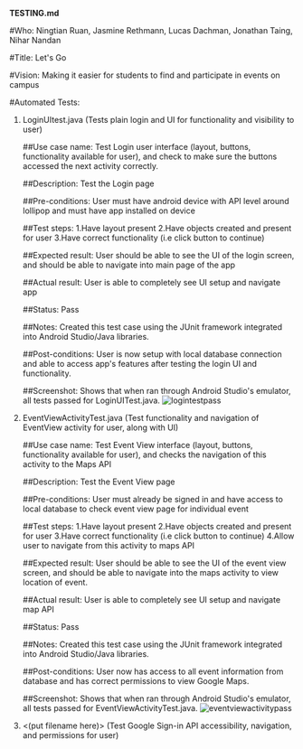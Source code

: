 ****TESTING.md****


#Who: Ningtian Ruan, Jasmine Rethmann, Lucas Dachman, Jonathan Taing, Nihar Nandan

#Title: Let's Go

#Vision: Making it easier for students to find and participate in events on campus

#Automated Tests: 

1. LoginUItest.java (Tests plain login and UI for functionality and visibility to user)

	##Use case name:
		Test Login user interface (layout, buttons, functionality 
		available for user), and check to make sure the buttons
		accessed the next activity correctly.
	
	##Description:
		Test the Login page
	
	##Pre-conditions:
		User must have android device with API level around
		lollipop and must have app installed on device
	
	##Test steps:
		1.Have layout present
		2.Have objects created and present for user
		3.Have correct functionality (i.e click button to continue)
	
	##Expected result:
		User should be able to see the UI of the login screen, and
		should be able to navigate into main page of the app
	
	##Actual result:
		User is able to completely see UI setup and navigate app
	
	##Status:
		Pass
	
	##Notes:
		Created this test case using the JUnit 
		framework integrated into Android Studio/Java libraries.
	
	##Post-conditions:
		User is now setup with local database connection and able to
		access app's features after testing the login UI and functionality. 
	
	##Screenshot:
		Shows that when ran through Android Studio's emulator, all tests passed for LoginUITest.java.
		![logintestpass](https://cloud.githubusercontent.com/assets/25499591/24745327/88ed622a-1a72-11e7-8ad1-479ce4b8d14d.PNG)
		
	

2. EventViewActivityTest.java (Test functionality and navigation of EventView activity for user, along with UI)

	##Use case name:
		Test Event View interface (layout, buttons, functionality
		available for user), and checks the navigation of this
		activity to the Maps API
	
	##Description:
		Test the Event View page
	
	##Pre-conditions:
		User must already be signed in and have access to local 
		database to check event view page for individual event
	
	##Test steps:
		1.Have layout present
		2.Have objects created and present for user
		3.Have correct functionality (i.e click button to continue)
		4.Allow user to navigate from this activity to maps API
	
	##Expected result:
		User should be able to see the UI of the event view screen, and
		should be able to navigate into the maps activity to view location of event.
	
	##Actual result:
		User is able to completely see UI setup and navigate map API
	
	##Status:
		Pass
	
	##Notes:
		Created this test case using the JUnit 
		framework integrated into Android Studio/Java libraries.
	
	##Post-conditions:
		User now has access to all event information from database
		and has correct permissions to view Google Maps.
	
	##Screenshot:
		Shows that when ran through Android Studio's emulator, all tests passed for EventViewActivityTest.java.
		![eventviewactivitypass](https://cloud.githubusercontent.com/assets/25499591/24745348/a26360b0-1a72-11e7-9c39-b65e3cc2642f.PNG)



3. <(put filename here)> (Test Google Sign-in API accessibility, navigation, and permissions for user) 
	
